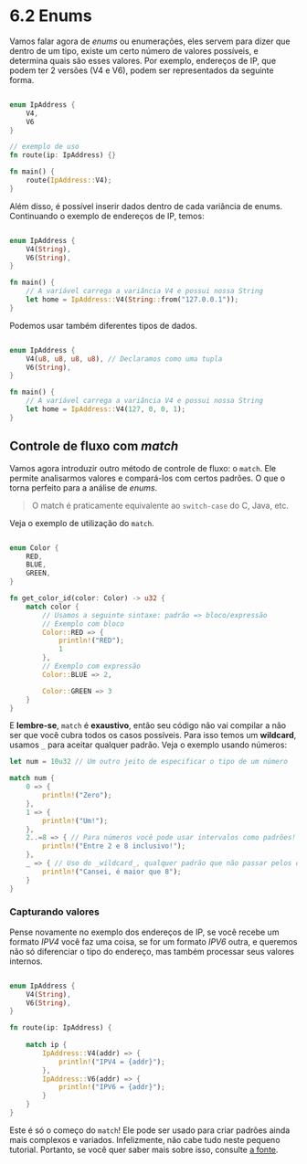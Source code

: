 # 6.2 Enums

Vamos falar agora de _enums_ ou enumerações, eles servem para dizer que dentro de um tipo, existe um certo número de valores possíveis, e determina quais são esses valores. Por exemplo, endereços de IP, que podem ter 2 versões (V4 e V6), podem ser representados da seguinte forma.

```rust

enum IpAddress {
    V4,
    V6
}

// exemplo de uso
fn route(ip: IpAddress) {}

fn main() {
    route(IpAddress::V4);
}
```

Além disso, é possível inserir dados dentro de cada variância de enums. Continuando o exemplo de endereços de IP, temos:

```rust

enum IpAddress {
    V4(String),
    V6(String),
}

fn main() {
    // A variável carrega a variância V4 e possui nossa String
    let home = IpAddress::V4(String::from("127.0.0.1"));
}

```

Podemos usar também diferentes tipos de dados.

```rust

enum IpAddress {
    V4(u8, u8, u8, u8), // Declaramos como uma tupla
    V6(String),
}

fn main() {
    // A variável carrega a variância V4 e possui nossa String
    let home = IpAddress::V4(127, 0, 0, 1);
}
```

## Controle de fluxo com _match_

Vamos agora introduzir outro método de controle de fluxo: o `match`. Ele permite analisarmos valores e compará-los com certos padrões. O que o torna perfeito para a análise de  _enums_.

> O match é praticamente equivalente ao `switch-case` do C, Java, etc.

Veja o exemplo de utilização do `match`.

``` rust

enum Color {
    RED,
    BLUE,
    GREEN,
}

fn get_color_id(color: Color) -> u32 {
    match color {
        // Usamos a seguinte sintaxe: padrão => bloco/expressão
        // Exemplo com bloco
        Color::RED => {
            println!("RED");
            1
        },
        // Exemplo com expressão
        Color::BLUE => 2,

        Color::GREEN => 3
    }
}
```

E **lembre-se**, `match` é **exaustivo**, então seu código não vai compilar a não ser que você cubra todos os casos possíveis. Para isso temos um __wildcard__, usamos `_` para aceitar qualquer padrão. Veja o exemplo usando números:

``` rust
let num = 10u32 // Um outro jeito de especificar o tipo de um número

match num {
    0 => {
        println!("Zero");
    },
    1 => {
        println!("Um!");
    },
    2..=8 => { // Para números você pode usar intervalos como padrões!
        println!("Entre 2 e 8 inclusivo!");
    },
    _ => { // Uso do _wildcard_, qualquer padrão que não passar pelos outros, cairá aqui
        println!("Cansei, é maior que 8");
    }
}

```

### Capturando valores

Pense novamente no exemplo dos endereços de IP, se você recebe um formato _IPV4_ você faz uma coisa, se for um formato _IPV6_ outra, e queremos não só diferenciar o tipo do endereço, mas também processar seus valores internos.

``` rust

enum IpAddress {
    V4(String),
    V6(String),
}

fn route(ip: IpAddress) {
    
    match ip {
        IpAddress::V4(addr) => {
            println!("IPV4 = {addr}");
        },
        IpAddress::V6(addr) => {
            println!("IPV6 = {addr}");
        }
    }
}

```

Este é só o começo do `match`! Ele pode ser usado para criar padrões ainda mais complexos e variados. Infelizmente, não cabe tudo neste pequeno tutorial. Portanto, se você quer saber mais sobre isso, consulte [a fonte](https://doc.rust-lang.org/stable/book/ch19-00-patterns.html).
